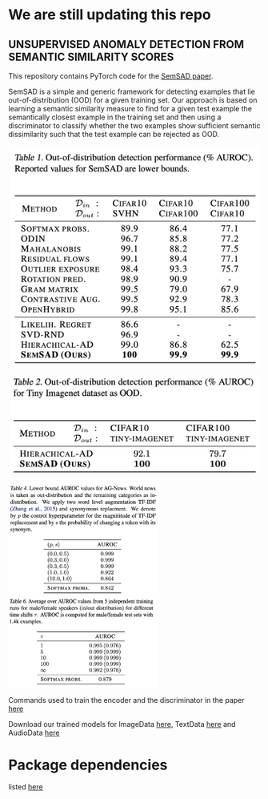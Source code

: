 # We are still updating this repo 
## UNSUPERVISED ANOMALY DETECTION FROM SEMANTIC SIMILARITY SCORES

This repository contains PyTorch code for the [SemSAD paper](https://arxiv.org/abs/2012.00461).

SemSAD is a simple and generic framework for detecting examples that lie out-of-distribution (OOD) for a given training set. Our approach is based on learning a semantic similarity measure to find for a given test example the semantically closest example in the training set and then using a discriminator to classify whether the two examples show sufficient semantic dissimilarity such that the test example can be rejected as OOD. 

<p align="center">
<img src="paper/Tabel1.png" width="500px"></img>
<p/>

<p align="center">
<img src="paper/Tabel2.png" width="500px"></img>
<p/>

<p align="center">
<div class="row">
  <div class="column">
    <img src="paper/Tabel4.png" width="300px"></img>
  </div>
  <div class="column">
    <img src="paper/Tabel6.png" width="300px"></img>
  </div>
</div>
<p/>

Commands used to train the encoder and the discriminator in the paper [here](https://github.com/nimaous/SemSAD/blob/main/commands.txt)<br/>

Download our trained models for ImageData [here](https://github.com/nimaous/SemSAD/tree/main/ImageData/trained_models), TextData [here](https://github.com/nimaous/SemSAD/tree/main/TextData/trained_models) and AudioData [here](https://github.com/nimaous/SemSAD/tree/main/AudioData/trained_models)

# Package dependencies
listed [here](https://github.com/nimaous/SemSAD/blob/main/package_version.txt)



